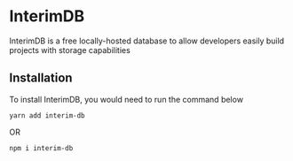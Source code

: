 # InterimDB
InterimDB is a free locally-hosted database to allow developers easily build projects with storage capabilities


## Installation
To install InterimDB, you would need to run the command below

```commandline
yarn add interim-db
```

OR

```commandline
npm i interim-db
```
